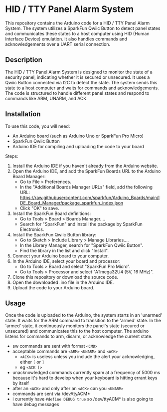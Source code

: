 # HID / TTY Panel Alarm System

This repository contains the Arduino code for a HID / TTY Panel Alarm System. The system utilizes a SparkFun Qwiic Button to detect panel states and communicates these states to a host computer using HID (Human Interface Device) emulation. It also handles commands and acknowledgements over a UART serial connection.
## Description

The HID / TTY Panel Alarm System is designed to monitor the state of a security panel, indicating whether it is secured or unsecured. It uses a Qwiic Button connected via I2C to detect the state. The system sends this state to a host computer and waits for commands and acknowledgements. The code is structured to handle different panel states and respond to commands like ARM, UNARM, and ACK.
## Installation

To use this code, you will need:

* An Arduino board (such as Arduino Uno or SparkFun Pro Micro)
* SparkFun Qwiic Button
* Arduino IDE for compiling and uploading the code to your board

Steps:

1. Install the Arduino IDE if you haven't already from the Arduino website.
2. Open the Arduino IDE, and add the SparkFun Boards URL to the Arduino Board Manager:
   - Go to File > Preferences.
   - In the "Additional Boards Manager URLs" field, add the following URL:
https://raw.githubusercontent.com/sparkfun/Arduino_Boards/main/IDE_Board_Manager/package_sparkfun_index.json
   - Click "OK" to save.
3. Install the SparkFun Board definitions:
   - Go to Tools > Board > Boards Manager....
   - Search for "SparkFun" and install the package by SparkFun Electronics.
4. Install the SparkFun Qwiic Button library:
   - Go to Sketch > Include Library > Manage Libraries....
   - In the Library Manager, search for "SparkFun Qwiic Button".
   - Find the library in the list and click "Install".
5. Connect your Arduino board to your computer.
6. In the Arduino IDE, select your board and processor:
   - Go to Tools > Board and select "SparkFun Pro Micro".
   - Go to Tools > Processor and select "ATmega32U4 (5V, 16 MHz)".
7. Clone this repository or download the source code.
8. Open the downloaded .ino file in the Arduino IDE.
9. Upload the code to your Arduino board.

## Usage

Once the code is uploaded to the Arduino, the system starts in an 'unarmed' state. It waits for the ARM command to transition to the 'armed' state. In the 'armed' state, it continuously monitors the panel's state (secured or unsecured) and communicates this to the host computer. The arduino listens for commands to arm, disarm, or acknowledge the current state. 

* sw commands are sent with format `<CMD>`
* acceptable commands are `<ARM>` `<UNARM>` and `<ACK>`
  * `<ACK>` is useless unless you include the alert your acknowledging, either `[` or `]`
  * eg `<ACK [>`
* unacknowledged commands currently spam at a frequency of 5000 ms because it's hard to develop when your keyboard is hitting errant keys by itself
* after an `<ACK>` and only after an `<ACK>` can you `<UNARM>`
* commands are sent via /dev/ttyACM* 
* i currently have `#define DEBUG true` so /dev/ttyACM* is also going to have debug messages 
